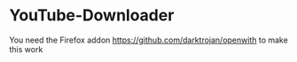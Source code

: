 # YouTube-Downloader

You need the Firefox addon https://github.com/darktrojan/openwith to make this work

